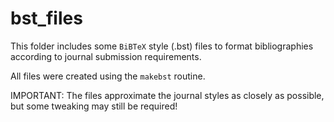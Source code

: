 # bst_files

This folder includes some `BiBTeX` style (.bst) files to format bibliographies according to journal submission requirements.

All files were created using the `makebst` routine.

IMPORTANT: The files approximate the journal styles as closely as possible, but some tweaking may still be required!
